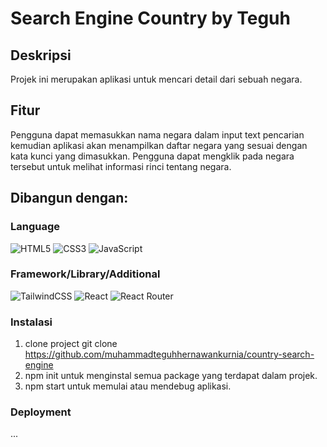 # Search Engine Country by Teguh
## Deskripsi

Projek ini merupakan aplikasi untuk mencari detail dari sebuah negara.

## Fitur

Pengguna dapat memasukkan nama negara dalam input text pencarian kemudian aplikasi akan menampilkan daftar negara yang sesuai dengan kata kunci yang dimasukkan. Pengguna dapat mengklik pada negara tersebut untuk melihat informasi rinci tentang negara.

## Dibangun dengan:
### Language
![HTML5](https://img.shields.io/badge/html5-%23E34F26.svg?style=for-the-badge&logo=html5&logoColor=white) ![CSS3](https://img.shields.io/badge/css3-%231572B6.svg?style=for-the-badge&logo=css3&logoColor=white) ![JavaScript](https://img.shields.io/badge/javascript-%23323330.svg?style=for-the-badge&logo=javascript&logoColor=%23F7DF1E)

### Framework/Library/Additional
![TailwindCSS](https://img.shields.io/badge/tailwindcss-%2338B2AC.svg?style=for-the-badge&logo=tailwind-css&logoColor=white) ![React](https://img.shields.io/badge/react-%2320232a.svg?style=for-the-badge&logo=react&logoColor=%2361DAFB) ![React Router](https://img.shields.io/badge/React_Router-CA4245?style=for-the-badge&logo=react-router&logoColor=white)

### Instalasi
1. clone project git clone https://github.com/muhammadteguhhernawankurnia/country-search-engine
2. npm init untuk menginstal semua package yang terdapat dalam projek.
3. npm start untuk memulai atau mendebug aplikasi.

### Deployment

...

